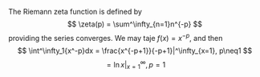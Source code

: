 The Riemann zeta function is defined by 
$$
\zeta(p) = \sum^\infty_{n=1}n^{-p}
$$
providing the series converges. We may taje $f(x)=x^{-p}$, and then 
$$
\int^\infty_1{x^-p}dx = \frac{x^{-p+1}}{-p+1}|^\infty_{x=1}, p\neq1
$$
$$
= \ln x|^\infty_{x=1},p=1
$$